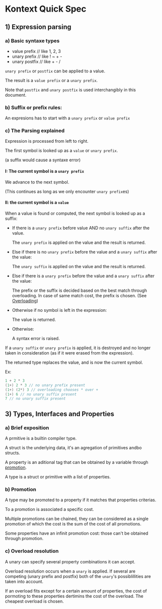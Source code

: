 # Kontext Quick Spec

## 1) Expression parsing

### a) Basic syntaxe types

- value prefix // like 1, 2, 3
- unary prefix // like ! ~ + -
- unary postfix // like + - /

`unary prefix` or `postfix` can be applied to a value.

The result is a `value prefix` or a `unary prefix`.

Note that `postfix` and `unary postfix` is used interchangibly in this document.

### b) Suffix or prefix rules:

An expresions has to start with a `unary prefix` or `value prefix`

### c) The Parsing explained

Expression is processed from left to right.

The first symbol is looked up as a `value` or `unary prefix`.

(a suffix would cause a syntaxe error)

#### I: The current symbol is a `unary prefix`

We advance to the next symbol.

(This continues as long as we only encounter `unary prefix`es)

#### II: the current symbol is a `value`

When a value is found or computed, the next symbol is looked up as a suffix:

- If there is a `unary prefix` before  value AND no `unary suffix`  after the value.

  The `unary prefix` is applied on the value and the result is returned.

- Else if there is no `unary prefix` before the value and a `unary suffix` after the value:

  The `unary suffix` is applied on the value and the result is returned.

- Else if there is a `unary prefix` before the value and a `unary suffix` after the value:
  
  The prefix or the suffix is decided based on the best match through overloading. In case of same match cost, the prefix is chosen. (See [Overloading](#c-overload-resolution))

- Otherwise if no symbol is left in the expression:
  
  The value is returned.

- Otherwise:

  A syntax error is raised.

If a `unary suffix` or `unary prefix` is applied, it is destroyed and no longer taken in consideration (as if it were erased from the expression).

The returned type replaces the value, and is now the current symbol.

Ex:
```c
1 + 2 * 3
(1+) 2 * 3 // no unary prefix present
(1+) (2*) 3 // overloading chooses * over +
(1+) 6 // no unary suffix present
7 // no unary suffix present
```

## 3) Types, Interfaces and Properties

### a) Brief exposition

A prmitive is a builtin compiler type.

A struct is the underlying data, it's an agregation of primitives andbo structs.

A property is an aditional tag that can be obtained by a variable through [promotion](#b-promotion).

A type is a struct or primitive with a list of properties.

### b) Promotion

A type may be promoted to a property if it matches that properties criterias.

To a promotion is associated a specific cost.

Multiple promotions can be chained, they can be considered as a single promotion of which the cost is the sum of the cost of all promotions.

Some properties have an infinit promotion cost: those can't be obtained through promotion.

### c) Overload resolution

A unary can specify several property combinations it can accept.

Overload resolution occurs when a `unary` is applied. If several are competing (unary prefix and postfix) both of the `unary`'s possiblillities are taken into account.

If an overload fits except for a certain amount of properties, the cost of pormoting to these properties dertimins the cost of the overload. The cheapest overload is chosen.
